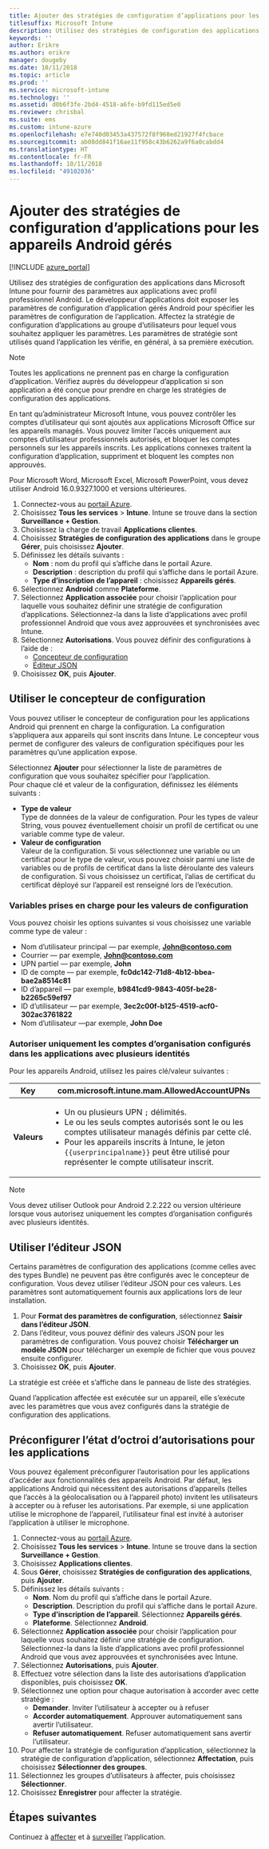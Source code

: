 ```yaml
---
title: Ajouter des stratégies de configuration d’applications pour les appareils Android gérés
titlesuffix: Microsoft Intune
description: Utilisez des stratégies de configuration des applications dans Microsoft Intune pour fournir des paramètres quand les utilisateurs exécutent une application avec profil professionnel Android.
keywords: ''
author: Erikre
ms.author: erikre
manager: dougeby
ms.date: 10/11/2018
ms.topic: article
ms.prod: ''
ms.service: microsoft-intune
ms.technology: ''
ms.assetid: d0b6f3fe-2bd4-4518-a6fe-b9fd115ed5e0
ms.reviewer: chrisbal
ms.suite: ems
ms.custom: intune-azure
ms.openlocfilehash: e7e740d03453a437572f8f960ed21927f4fcbace
ms.sourcegitcommit: ab08dd841f16ae11f958c43b6262a9f6a0cabdd4
ms.translationtype: HT
ms.contentlocale: fr-FR
ms.lasthandoff: 10/11/2018
ms.locfileid: "49102036"
---
```

# <a name="add-app-configuration-policies-for-managed-android-devices"></a>Ajouter des stratégies de configuration d’applications pour les appareils Android gérés

[!INCLUDE [azure_portal](./includes/azure_portal.md)]

Utilisez des stratégies de configuration des applications dans Microsoft Intune pour fournir des paramètres aux applications avec profil professionnel Android. Le développeur d’applications doit exposer les paramètres de configuration d’application gérés Android pour spécifier les paramètres de configuration de l’application. Affectez la stratégie de configuration d’applications au groupe d’utilisateurs pour lequel vous souhaitez appliquer les paramètres.  Les paramètres de stratégie sont utilisés quand l’application les vérifie, en général, à sa première exécution.

> [!Note]  
> Toutes les applications ne prennent pas en charge la configuration d’application. Vérifiez auprès du développeur d’application si son application a été conçue pour prendre en charge les stratégies de configuration des applications.<p></p>
> En tant qu’administrateur Microsoft Intune, vous pouvez contrôler les comptes d’utilisateur qui sont ajoutés aux applications Microsoft Office sur les appareils managés. Vous pouvez limiter l’accès uniquement aux comptes d’utilisateur professionnels autorisés, et bloquer les comptes personnels sur les appareils inscrits. Les applications connexes traitent la configuration d’application, suppriment et bloquent les comptes non approuvés.<p></p>
> Pour Microsoft Word, Microsoft Excel, Microsoft PowerPoint, vous devez utiliser Android 16.0.9327.1000 et versions ultérieures.

1. Connectez-vous au [portail Azure](https://portal.azure.com).
2. Choisissez **Tous les services** > **Intune**. Intune se trouve dans la section **Surveillance + Gestion**.
3. Choisissez la charge de travail **Applications clientes**.
4. Choisissez **Stratégies de configuration des applications** dans le groupe **Gérer**, puis choisissez **Ajouter**.
5. Définissez les détails suivants :
    - **Nom** : nom du profil qui s’affiche dans le portail Azure.
    - **Description** : description du profil qui s’affiche dans le portail Azure.
    - **Type d’inscription de l’appareil** : choisissez **Appareils gérés**.
6. Sélectionnez **Android** comme **Plateforme**.
7. Sélectionnez **Application associée** pour choisir l’application pour laquelle vous souhaitez définir une stratégie de configuration d’applications. Sélectionnez-la dans la liste d’applications avec profil professionnel Android que vous avez approuvées et synchronisées avec Intune.
8. Sélectionnez **Autorisations**. Vous pouvez définir des configurations à l’aide de :
    - [Concepteur de configuration](#Use-the-configuration-designer)
    - [Éditeur JSON](#Enter-the-JSON-editor)
9. Choisissez **OK**, puis **Ajouter**.

## <a name="use-the-configuration-designer"></a>Utiliser le concepteur de configuration

Vous pouvez utiliser le concepteur de configuration pour les applications Android qui prennent en charge la configuration. La configuration s’appliquera aux appareils qui sont inscrits dans Intune. Le concepteur vous permet de configurer des valeurs de configuration spécifiques pour les paramètres qu’une application expose.

Sélectionnez **Ajouter** pour sélectionner la liste de paramètres de configuration que vous souhaitez spécifier pour l’application.  
Pour chaque clé et valeur de la configuration, définissez les éléments suivants :

  - **Type de valeur**  
    Type de données de la valeur de configuration. Pour les types de valeur String, vous pouvez éventuellement choisir un profil de certificat ou une variable comme type de valeur.
  - **Valeur de configuration**  
    Valeur de la configuration. Si vous sélectionnez une variable ou un certificat pour le type de valeur, vous pouvez choisir parmi une liste de variables ou de profils de certificat dans la liste déroulante des valeurs de configuration.  Si vous choisissez un certificat, l’alias de certificat du certificat déployé sur l’appareil est renseigné lors de l’exécution.
    
### <a name="supported-variables-for-configuration-values"></a>Variables prises en charge pour les valeurs de configuration

Vous pouvez choisir les options suivantes si vous choisissez une variable comme type de valeur :
- Nom d’utilisateur principal — par exemple, **John@contoso.com**
- Courrier — par exemple, **John@contoso.com**
- UPN partiel — par exemple, **John**
- ID de compte — par exemple, **fc0dc142-71d8-4b12-bbea-bae2a8514c81**
- ID d’appareil — par exemple, **b9841cd9-9843-405f-be28-b2265c59ef97**
- ID d’utilisateur — par exemple, **3ec2c00f-b125-4519-acf0-302ac3761822**
- Nom d’utilisateur —par exemple, **John Doe**

### <a name="allow-only-configured-organization-accounts-in-multi-identity-apps"></a>Autoriser uniquement les comptes d’organisation configurés dans les applications avec plusieurs identités 

Pour les appareils Android, utilisez les paires clé/valeur suivantes :

| **Key** | com.microsoft.intune.mam.AllowedAccountUPNs |
|--------|-------------------------------------------------------------------------------------------------------------------------------------------------------------------------------------------------------------------------------|
| **Valeurs** | <ul><li>Un ou plusieurs UPN <code>;</code> délimités.</li><li>Le ou les seuls comptes autorisés sont le ou les comptes utilisateur managés définis par cette clé.</li><li> Pour les appareils inscrits à Intune, le jeton <code>{{userprincipalname}}</code> peut être utilisé pour représenter le compte utilisateur inscrit.</li></ul> |

   > [!NOTE]
   > Vous devez utiliser Outlook pour Android 2.2.222 ou version ultérieure lorsque vous autorisez uniquement les comptes d’organisation configurés avec plusieurs identités. 

## <a name="enter-the-json-editor"></a>Utiliser l’éditeur JSON

Certains paramètres de configuration des applications (comme celles avec des types Bundle) ne peuvent pas être configurés avec le concepteur de configuration. Vous devez utiliser l’éditeur JSON pour ces valeurs. Les paramètres sont automatiquement fournis aux applications lors de leur installation.

1. Pour **Format des paramètres de configuration**, sélectionnez **Saisir dans l’éditeur JSON**.
2. Dans l’éditeur, vous pouvez définir des valeurs JSON pour les paramètres de configuration. Vous pouvez choisir **Télécharger un modèle JSON** pour télécharger un exemple de fichier que vous pouvez ensuite configurer.
3. Choisissez **OK**, puis **Ajouter**.

La stratégie est créée et s’affiche dans le panneau de liste des stratégies.

Quand l’application affectée est exécutée sur un appareil, elle s’exécute avec les paramètres que vous avez configurés dans la stratégie de configuration des applications.

## <a name="preconfigure-the-permissions-grant-state-for-apps"></a>Préconfigurer l’état d’octroi d’autorisations pour les applications

Vous pouvez également préconfigurer l’autorisation pour les applications d’accéder aux fonctionnalités des appareils Android. Par défaut, les applications Android qui nécessitent des autorisations d’appareils (telles que l’accès à la géolocalisation ou à l’appareil photo) invitent les utilisateurs à accepter ou à refuser les autorisations. Par exemple, si une application utilise le microphone de l’appareil, l’utilisateur final est invité à autoriser l’application à utiliser le microphone.

1. Connectez-vous au [portail Azure](https://portal.azure.com).
2. Choisissez **Tous les services** > **Intune**. Intune se trouve dans la section **Surveillance + Gestion**.
3. Choisissez **Applications clientes**.
3. Sous **Gérer**, choisissez **Stratégies de configuration des applications**, puis **Ajouter**.
4. Définissez les détails suivants :
    - **Nom**. Nom du profil qui s’affiche dans le portail Azure.
    - **Description**. Description du profil qui s’affiche dans le portail Azure.
    - **Type d’inscription de l’appareil**. Sélectionnez **Appareils gérés**.
    - **Plateforme**. Sélectionnez **Android**.
5. Sélectionnez **Application associée** pour choisir l’application pour laquelle vous souhaitez définir une stratégie de configuration. Sélectionnez-la dans la liste d’applications avec profil professionnel Android que vous avez approuvées et synchronisées avec Intune.
6. Sélectionnez **Autorisations**, puis **Ajouter**.
7. Effectuez votre sélection dans la liste des autorisations d’application disponibles, puis choisissez **OK**.
8. Sélectionnez une option pour chaque autorisation à accorder avec cette stratégie :
    - **Demander**. Inviter l’utilisateur à accepter ou à refuser
    - **Accorder automatiquement**. Approuver automatiquement sans avertir l’utilisateur.
    - **Refuser automatiquement**. Refuser automatiquement sans avertir l’utilisateur.
9. Pour affecter la stratégie de configuration d’application, sélectionnez la stratégie de configuration d’application, sélectionnez **Affectation**, puis choisissez **Sélectionner des groupes**.
10. Sélectionnez les groupes d’utilisateurs à affecter, puis choisissez **Sélectionner**.
11. Choisissez **Enregistrer** pour affecter la stratégie.

## <a name="next-steps"></a>Étapes suivantes

Continuez à [affecter](apps-deploy.md) et à [surveiller](apps-monitor.md) l’application.

